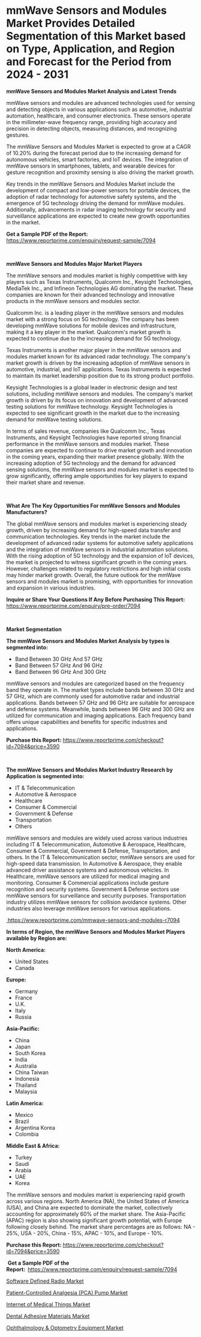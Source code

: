 <p><h1>mmWave Sensors and Modules Market Provides Detailed Segmentation of this Market based on Type, Application, and Region and Forecast for the Period from 2024 - 2031</h1></p><p><strong>mmWave Sensors and Modules Market Analysis and Latest Trends</strong></p>
<p><p>mmWave sensors and modules are advanced technologies used for sensing and detecting objects in various applications such as automotive, industrial automation, healthcare, and consumer electronics. These sensors operate in the millimeter-wave frequency range, providing high accuracy and precision in detecting objects, measuring distances, and recognizing gestures.</p><p>The mmWave Sensors and Modules Market is expected to grow at a CAGR of 10.20% during the forecast period due to the increasing demand for autonomous vehicles, smart factories, and IoT devices. The integration of mmWave sensors in smartphones, tablets, and wearable devices for gesture recognition and proximity sensing is also driving the market growth.</p><p>Key trends in the mmWave Sensors and Modules Market include the development of compact and low-power sensors for portable devices, the adoption of radar technology for automotive safety systems, and the emergence of 5G technology driving the demand for mmWave modules. Additionally, advancements in radar imaging technology for security and surveillance applications are expected to create new growth opportunities in the market.</p></p>
<p><strong>Get a Sample PDF of the Report:&nbsp;</strong> <a href="https://www.reportprime.com/enquiry/request-sample/7094">https://www.reportprime.com/enquiry/request-sample/7094</a></p>
<p>&nbsp;</p>
<p><strong>mmWave Sensors and Modules Major Market Players</strong></p>
<p><p>The mmWave sensors and modules market is highly competitive with key players such as Texas Instruments, Qualcomm Inc., Keysight Technologies, MediaTek Inc., and Infineon Technologies AG dominating the market. These companies are known for their advanced technology and innovative products in the mmWave sensors and modules sector.</p><p>Qualcomm Inc. is a leading player in the mmWave sensors and modules market with a strong focus on 5G technology. The company has been developing mmWave solutions for mobile devices and infrastructure, making it a key player in the market. Qualcomm's market growth is expected to continue due to the increasing demand for 5G technology.</p><p>Texas Instruments is another major player in the mmWave sensors and modules market known for its advanced radar technology. The company's market growth is driven by the increasing adoption of mmWave sensors in automotive, industrial, and IoT applications. Texas Instruments is expected to maintain its market leadership position due to its strong product portfolio.</p><p>Keysight Technologies is a global leader in electronic design and test solutions, including mmWave sensors and modules. The company's market growth is driven by its focus on innovation and development of advanced testing solutions for mmWave technology. Keysight Technologies is expected to see significant growth in the market due to the increasing demand for mmWave testing solutions.</p><p>In terms of sales revenue, companies like Qualcomm Inc., Texas Instruments, and Keysight Technologies have reported strong financial performance in the mmWave sensors and modules market. These companies are expected to continue to drive market growth and innovation in the coming years, expanding their market presence globally. With the increasing adoption of 5G technology and the demand for advanced sensing solutions, the mmWave sensors and modules market is expected to grow significantly, offering ample opportunities for key players to expand their market share and revenue.</p></p>
<p>&nbsp;</p>
<p><strong>What Are The Key Opportunities For mmWave Sensors and Modules Manufacturers?</strong></p>
<p><p>The global mmWave sensors and modules market is experiencing steady growth, driven by increasing demand for high-speed data transfer and communication technologies. Key trends in the market include the development of advanced radar systems for automotive safety applications and the integration of mmWave sensors in industrial automation solutions. With the rising adoption of 5G technology and the expansion of IoT devices, the market is projected to witness significant growth in the coming years. However, challenges related to regulatory restrictions and high initial costs may hinder market growth. Overall, the future outlook for the mmWave sensors and modules market is promising, with opportunities for innovation and expansion in various industries.</p></p>
<p><strong>Inquire or Share Your Questions If Any Before Purchasing This Report:</strong> <a href="https://www.reportprime.com/enquiry/pre-order/7094">https://www.reportprime.com/enquiry/pre-order/7094</a></p>
<p>&nbsp;</p>
<p><strong>Market Segmentation</strong></p>
<p><strong>The mmWave Sensors and Modules Market Analysis by types is segmented into:</strong></p>
<p><ul><li>Band Between 30 GHz And 57 GHz</li><li>Band Between 57 GHz And 96 GHz</li><li>Band Between 96 GHz And 300 GHz</li></ul></p>
<p><p>mmWave sensors and modules are categorized based on the frequency band they operate in. The market types include bands between 30 GHz and 57 GHz, which are commonly used for automotive radar and industrial applications. Bands between 57 GHz and 96 GHz are suitable for aerospace and defense systems. Meanwhile, bands between 96 GHz and 300 GHz are utilized for communication and imaging applications. Each frequency band offers unique capabilities and benefits for specific industries and applications.</p></p>
<p><strong>Purchase this Report:&nbsp;</strong><a href="https://www.reportprime.com/checkout?id=7094&price=3590">https://www.reportprime.com/checkout?id=7094&price=3590</a></p>
<p>&nbsp;</p>
<p><strong>The mmWave Sensors and Modules Market Industry Research by Application is segmented into:</strong></p>
<p><ul><li>IT & Telecommunication</li><li>Automotive & Aerospace</li><li>Healthcare</li><li>Consumer & Commercial</li><li>Government & Defense</li><li>Transportation</li><li>Others</li></ul></p>
<p><p>mmWave sensors and modules are widely used across various industries including IT & Telecommunication, Automotive & Aerospace, Healthcare, Consumer & Commercial, Government & Defense, Transportation, and others. In the IT & Telecommunication sector, mmWave sensors are used for high-speed data transmission. In Automotive & Aerospace, they enable advanced driver assistance systems and autonomous vehicles. In Healthcare, mmWave sensors are utilized for medical imaging and monitoring. Consumer & Commercial applications include gesture recognition and security systems. Government & Defense sectors use mmWave sensors for surveillance and security purposes. Transportation industry utilizes mmWave sensors for collision avoidance systems. Other industries also leverage mmWave sensors for various applications.</p></p>
<p><a href="https://www.reportprime.com/mmwave-sensors-and-modules-r7094">&nbsp;https://www.reportprime.com/mmwave-sensors-and-modules-r7094</a></p>
<p><strong>In terms of Region, the mmWave Sensors and Modules Market Players available by Region are:</strong></p>
<p>
    <p> <strong> North America: </strong>
        <ul>
            <li>United States</li>
            <li>Canada</li>
        </ul>
        </p> 
    <p> <strong> Europe: </strong>
        <ul>
            <li>Germany</li>
            <li>France</li>
            <li>U.K.</li>
            <li>Italy</li>
            <li>Russia</li>
        </ul>
        </p> 
    <p> <strong> Asia-Pacific: </strong>
        <ul>
            <li>China</li>
            <li>Japan</li>
            <li>South Korea</li>
            <li>India</li>
            <li>Australia</li>
            <li>China Taiwan</li>
            <li>Indonesia</li>
            <li>Thailand</li>
            <li>Malaysia</li>
        </ul>
        </p> 
    <p> <strong> Latin America: </strong>
        <ul>
            <li>Mexico</li>
            <li>Brazil</li>
            <li>Argentina Korea</li>
            <li>Colombia</li>
        </ul>
        </p> 
    <p> <strong> Middle East & Africa: </strong>
        <ul>
            <li>Turkey</li>
            <li>Saudi</li>
            <li>Arabia</li>
            <li>UAE</li>
            <li>Korea</li>
        </ul>
    </p>
    </p>
<p><p>The mmWave sensors and modules market is experiencing rapid growth across various regions. North America (NA), the United States of America (USA), and China are expected to dominate the market, collectively accounting for approximately 60% of the market share. The Asia-Pacific (APAC) region is also showing significant growth potential, with Europe following closely behind. The market share percentages are as follows: NA - 25%, USA - 20%, China - 15%, APAC - 10%, and Europe - 10%.</p></p>
<p><strong>Purchase this Report: </strong><a href="https://www.reportprime.com/checkout?id=7094&price=3590">https://www.reportprime.com/checkout?id=7094&price=3590</a></p>
<p>&nbsp;<strong>Get a Sample PDF of the Report:&nbsp;&nbsp;</strong><a href="https://www.reportprime.com/enquiry/request-sample/7094">https://www.reportprime.com/enquiry/request-sample/7094</a></p>
<p><strong></strong></p>
<p><p><a href="https://github.com/sardarp081/Market-Research-Report-List-2/blob/main/software-defined-radio-market.md">Software Defined Radio Market</a></p><p><a href="https://medium.com/@henrykihn1922/patient-controlled-analgesia-pca-pump-market-global-market-trends-and-market-forecast-2024-eb56bf37f4b9">Patient-Controlled Analgesia (PCA) Pump Market</a></p><p><a href="https://github.com/gcimaudf65/Market-Research-Report-List-2/blob/main/internet-of-medical-things-market.md">Internet of Medical Things Market</a></p><p><a href="https://medium.com/@hesterorn/dental-adhesive-materials-market-indicators-market-size-regional-breakdown-market-player-bed1602632c3">Dental Adhesive Materials Market</a></p><p><a href="https://medium.com/@dhjdj3783/ophthalmology-optometry-equipment-industry-sector-new-technologies-and-market-impact-forecasted-e6610f27485f">Ophthalmology & Optometry Equipment Market</a></p></p>
